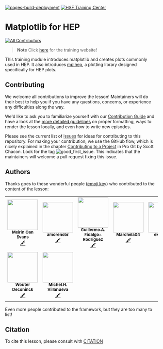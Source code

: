 [![pages-build-deployment](https://github.com/hsf-training/hsf-training-matplotlib/actions/workflows/pages/pages-build-deployment/badge.svg)](https://github.com/hsf-training/hsf-training-matplotlib/actions/workflows/pages/pages-build-deployment)
[![HSF Training Center](https://img.shields.io/badge/HSF%20Training%20Center-browse-ff69b4)](https://hepsoftwarefoundation.org/training/curriculum.html)
# Matplotlib for HEP

<!-- ALL-CONTRIBUTORS-BADGE:START - Do not remove or modify this section -->
[![All Contributors](https://img.shields.io/badge/all_contributors-8-orange.svg?style=flat-square)](#contributors-)
<!-- ALL-CONTRIBUTORS-BADGE:END -->

> **Note**
> Click [here](https://hsf-training.github.io/hsf-training-matplotlib/) for the training website!

This training module introduces matplotlib and creates plots commonly used in HEP. 
It also introduces [mplhep](https://github.com/scikit-hep/mplhep/), a plotting library designed specifically for HEP plots.

## Contributing

We welcome all contributions to improve the lesson! Maintainers will do their best to help you if you have any
questions, concerns, or experience any difficulties along the way.

We'd like to ask you to familiarize yourself with our [Contribution Guide](CONTRIBUTING.md) and have a look at
the [more detailed guidelines][lesson-example] on proper formatting, ways to render the lesson locally, and even
how to write new episodes.

Please see the current list of [issues](https://github.com/hsf-training/hsf-training-matplotlib/issues) for ideas for contributing to this
repository. For making your contribution, we use the GitHub flow, which is
nicely explained in the chapter [Contributing to a Project](http://git-scm.com/book/en/v2/GitHub-Contributing-to-a-Project) in Pro Git
by Scott Chacon.
Look for the tag ![good_first_issue](https://img.shields.io/badge/-good%20first%20issue-gold.svg). This indicates that the maintainers will welcome a pull request fixing this issue.

## Authors

Thanks goes to these wonderful people ([emoji key](https://allcontributors.org/docs/en/emoji-key)) who contributed to
the content of the lesson:

<!-- ALL-CONTRIBUTORS-LIST:START - Do not remove or modify this section -->
<!-- prettier-ignore-start -->
<!-- markdownlint-disable -->
<table>
  <tr>
    <td align="center"><a href="https://meirinoanevans.wixsite.com/portfolio"><img src="https://avatars1.githubusercontent.com/u/32399892?v=4?s=100" width="100px;" alt=""/><br /><sub><b>Meirin Oan Evans</b></sub></a><br /><a href="#content-meevans1" title="Content">🖋</a></td>
    <td align="center"><a href="https://github.com/amorenobr"><img src="https://avatars.githubusercontent.com/u/60275989?v=4?s=100" width="100px;" alt=""/><br /><sub><b>amorenobr</b></sub></a><br /><a href="#content-amorenobr" title="Content">🖋</a></td>
    <td align="center"><a href="https://github.com/GuillermoFidalgo"><img src="https://avatars.githubusercontent.com/u/17858942?v=4?s=100" width="100px;" alt=""/><br /><sub><b>Guillermo A. Fidalgo-Rodríguez</b></sub></a><br /><a href="#content-GuillermoFidalgo" title="Content">🖋</a></td>
    <td align="center"><a href="https://github.com/Marchela04"><img src="https://avatars.githubusercontent.com/u/68828366?v=4?s=100" width="100px;" alt=""/><br /><sub><b>Marchela04</b></sub></a><br /><a href="#content-Marchela04" title="Content">🖋</a></td>
    <td align="center"><a href="https://github.com/ekauffma"><img src="https://avatars.githubusercontent.com/u/65742271?v=4?s=100" width="100px;" alt=""/><br /><sub><b>ekauffma</b></sub></a><br /><a href="#content-ekauffma" title="Content">🖋</a></td>
    <td align="center"><a href="https://github.com/amanmdesai"><img src="https://avatars.githubusercontent.com/u/98302868?v=4?s=100" width="100px;" alt=""/><br /><sub><b>Aman Desai</b></sub></a><br /><a href="#content-amanmdesai" title="Content">🖋</a></td>
    <td align="center"><a href="https://www.lieret.net"><img src="https://avatars.githubusercontent.com/u/13602468?v=4?s=100" width="100px;" alt=""/><br /><sub><b>Kilian Lieret</b></sub></a><br /><a href="#content-klieret" title="Content">🖋</a></td>
  </tr>
  <tr>
    <td align="center"><a href="https://github.com/wdconinc"><img src="https://avatars.githubusercontent.com/u/4656391?v=4?s=100" width="100px;" alt=""/><br /><sub><b>Wouter Deconinck</b></sub></a><br /><a href="#content-wdconinc" title="Content">🖋</a></td>
    <td align="center"><a href="https://github.com/michmx"><img src="https://avatars.githubusercontent.com/u/2147367?v=4?s=100" width="100px;" alt=""/><br /><sub><b>Michel H. Villanueva</b></sub></a><br /><a href="#content-michmx" title="Content">🖋</a></td>
  </tr>
</table>

<!-- markdownlint-restore -->
<!-- prettier-ignore-end -->

<!-- ALL-CONTRIBUTORS-LIST:END -->

Even more people contributed to the framework, but they are too many to list!

## Citation

To cite this lesson, please consult with [CITATION](CITATION)

[lesson-example]: https://carpentries.github.io/lesson-example
